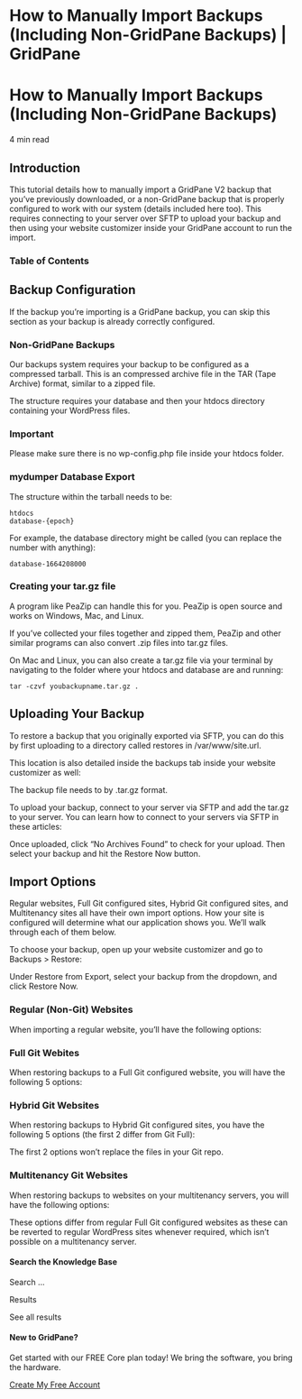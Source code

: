# How to Manually Import Backups (Including Non-GridPane Backups) | GridPane

# How to Manually Import Backups (Including Non-GridPane Backups)

 

4 min read 

## Introduction

This tutorial details how to manually import a GridPane V2 backup that you’ve previously downloaded, or a non-GridPane backup that is properly configured to work with our system (details included here too). This requires connecting to your server over SFTP to upload your backup and then using your website customizer inside your GridPane account to run the import.

### Table of Contents

 

## Backup Configuration

If the backup you’re importing is a GridPane backup, you can skip this section as your backup is already correctly configured.

### Non-GridPane Backups

Our backups system requires your backup to be configured as a compressed tarball. This is an compressed archive file in the TAR (Tape Archive) format, similar to a zipped file.

The structure requires your database and then your htdocs directory containing your WordPress files.

 

 

### Important

Please make sure there is no wp-config.php file inside your htdocs folder.

### mydumper Database Export

The structure within the tarball needs to be:

```
htdocs
database-{epoch}
```

For example, the database directory might be called (you can replace the number with anything):

```
database-1664208000
```

### Creating your tar.gz file

A program like PeaZip can handle this for you. PeaZip is open source and works on Windows, Mac, and Linux.

If you’ve collected your files together and zipped them, PeaZip and other similar programs can also convert .zip files into tar.gz files.

On Mac and Linux, you can also create a tar.gz file via your terminal by navigating to the folder where your htdocs and database are and running:

```
tar -czvf youbackupname.tar.gz .
```

 

## Uploading Your Backup

To restore a backup that you originally exported via SFTP, you can do this by first uploading to a directory called restores in /var/www/site.url.

This location is also detailed inside the backups tab inside your website customizer as well:

The backup file needs to by .tar.gz format.

To upload your backup, connect to your server via SFTP and add the tar.gz to your server. You can learn how to connect to your servers via SFTP in these articles:

Once uploaded, click “No Archives Found” to check for your upload. Then select your backup and hit the Restore Now button.

 

## Import Options

Regular websites, Full Git configured sites, Hybrid Git configured sites, and Multitenancy sites all have their own import options. How your site is configured will determine what our application shows you. We’ll walk through each of them below.

To choose your backup, open up your website customizer and go to Backups > Restore:

Under Restore from Export, select your backup from the dropdown, and click Restore Now.

 

### Regular (Non-Git) Websites

When importing a regular website, you’ll have the following options:

 

### Full Git Webites

When restoring backups to a Full Git configured website, you will have the following 5 options:

 

### Hybrid Git Websites

When restoring backups to Hybrid Git configured sites, you have the following 5 options (the first 2 differ from Git Full):

The first 2 options won’t replace the files in your Git repo.

 

### Multitenancy Git Websites

When restoring backups to websites on your multitenancy servers, you will have the following options:

These options differ from regular Full Git configured websites as these can be reverted to regular WordPress sites whenever required, which isn’t possible on a multitenancy server.

 

 

#### Search the Knowledge Base

Search ...

 Results

See all results

#### New to GridPane?

Get started with our FREE Core plan today! We bring the software, you bring the hardware.

[Create My Free Account](https://gridpane.com/checkout/?plan=core)

